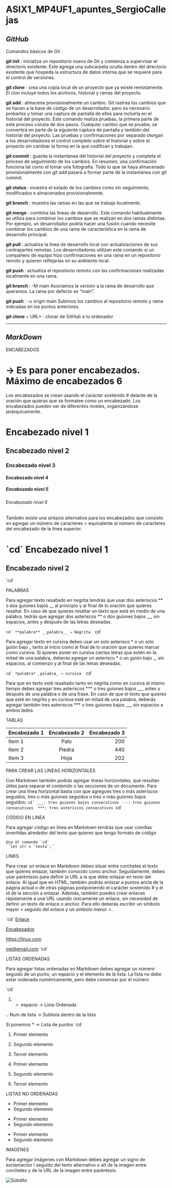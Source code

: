 # ASIX1_MP4UF1_apuntes_SergioCallejas

## **_GitHub_**

Comandos básicos de Git :

**git init** : inicializa un repositorio nuevo de Git y comienza a supervisar el directorio existente. Este agrega una subcarpeta oculta dentro del directorio existente que hospeda la estructura de datos interna que se requiere para el control de versiones.

**git clone** : crea una copia local de un proyecto que ya existe remotamente. El clon incluye todos los archivos, historial y ramas del proyecto.

**git add** : almacena provisionalmente un cambio. Git rastrea los cambios que se hacen a la base de código de un desarrollador, pero es necesario probarlos y tomar una captura de pantalla de ellos para incluirla en el historial del proyecto. Este comando realiza pruebas, la primera parte de este proceso consta de dos pasos. Cualquier cambio que se pruebe, se convertirá en parte de la siguiente captura de pantalla y también del historial del proyecto. Las pruebas y confirmaciones por separado otorgan a los desarrolladores el control completo sobre el historial y sobre el proyecto sin cambiar la forma en la que codifican y trabajan.

**git commit** : guarda la instantánea del historial del proyecto y completa el proceso de seguimiento de los cambios. En resumen, una confirmación funciona tal como el tomar una fotografía. Todo lo que se haya almacenado provisionalmente con git add pasará a formar parte de la instantánea con git commit.

**git status** : muestra el estado de los cambios como sin seguimiento, modificados o almacenados provisionalmente.

**git branch** : muestra las ramas en las que se trabaja localmente.

**git merge** : combina las líneas de desarrollo. Este comando habitualmente se utiliza para combinar los cambios que se realizan en dos ramas distintas. Por ejemplo, un desarrollador podría hacer una fusión cuando necesite combinar los cambios de una rama de característica en la rama de desarrollo principal.

**git pull** : actualiza la línea de desarrollo local con actualizaciones de sus contrapartes remotas. Los desarrolladores utilizan este comando si un compañero de equipo hizo confirmaciones en una rama en un repositorio remoto y quieren reflejarlas en su ambiente local.

**git push** : actualiza el repositorio remoto con las confirmaciones realizadas localmente en una rama.

**git branch** : -M main Asociamos la versión a la rama de desarrollo que queramos. La rama por defecto es “main”. 

**git push** : -u origin main Subimos los cambios al repositorio remoto y rama indicadas en los puntos anteriores.

**git clone** + URL* : clonar de GitHub a tu ordenador

___

## **_MarkDown_**

ENCABEZADOS 

# → Es para poner encabezados. Máximo de encabezados 6 #
Los encabezados se crean usando el carácter sostenido # delante de la oración que quieras que se formatee como un encabezado. Los encabezados pueden ser de diferentes niveles, organizándose jerárquicamente.


# Encabezado nivel 1

## Encabezado nivel 2

### Encabezado nivel 3

#### Encabezado nivel 4

##### Encabezado nivel 5

###### Encabezado nivel 6


También existe una sintaxis alternativa para los encabezados que consiste en agregar un número de caracteres = equivalente al número de caracteres del encabezado de la línea superior.

`cd´
Encabezado nivel 1
==================

Encabezado nivel 2
------------------
`cd´

PALABRAS 

Para agregar texto resaltado en negrita tendrás que usar dos asteriscos ** o dos guiones bajos __ al principio y al final de lo oración que quieres resaltar. En caso de que quieras resaltar un texto que está en medio de una palabra, tedrás que agregar dos asteriscos ** o dos guiones bajos __, sin espacios, antes y después de las letras deseadas.

`cd´
**palabra** __palabra__ → Negrita 
`cd´

Para agregar texto en cursiva debes usar un solo asterisco * o un solo guión bajo _ tanto al inicio como al final de lo oración que quieres marcar como cursiva. Si quieres poner en cursiva ciertas letras que estén en la mitad de una palabra, deberás agregar un asterisco * o un guión bajo _, sin espacios, al comienzo y al final de las letras deseadas.

`cd´
*palabra* _palabra_ → cursiva 
`cd´

Para que en texto esté resaltado tanto en negrita como en cursiva al mismo tiempo debes agregar tres asteriscos *** o tres guiones bajos ___ antes y después de una palabra o de una frase. En caso de que el texto que quieres que esté en negrita y en cursiva esté en mitad de una palabra, deberás agregar también tres asteriscos *** o tres guiones bajos ___ sin espacios a ambos lados.


TABLAS

| Encabezado 1 |  Encabezado 2  | Encabezado 3 | 
| ------------ |  :----------:  | -----------: |
| Item 1 |  Palo | 200 |
| Item 2 |  Piedra | 440 |
| Item 3 | Hoja | 202 |



PARA CREAR LAS LINEAS HORIZONTALES

Con Markdown también podrás agregar líneas horizontales, que resultan útiles para separar el contenido o las secciones de un documento.
Para crear una línea horizontal basta con que agregues tres o más asteriscos seguidos, tres o más guiones seguidos o tres o más guiones bajos seguidos:
`cd´
___: tres guiones bajos consecutivos
---: tres guiones consecutivos 
***: tres asteriscos consecutivos
`cd´

CÓDIGO EN LINEA

Para agregar código en línea en Markdown tendrás que usar comillas invertidas alrededor del texto que quieres que tengo formato de código

````
Usa el comando `cd`
``let str = `texto`;``
````

LINKS

Para crear un enlace en Markdown debes situar entre corchetes el texto que quieres enlazar, también conocido como anchor. Seguidamente, debes usar paréntesis para definir la URL a la que debe enlazar en texto del enlace.
Al igual que en HTML, también podrás enlazar a puntos ancla de la página actual o de otras páginas postponiendo el carácter sostenido # y el id de la sección a enlazar.
Además, también puedes crear enlaces rápidamente a una URL usando únicamente un enlace, sin necesidad de definir un texto de enlace o anchor. Para ello deberás escribir un símbolo mayor > seguido del enlace y un símbolo menor <.

`cd´
[Enlace](https://linux.com)

[Encabezados](#encabezados)

<https://linux.com>

<me@email.com>
`cd´

LISTAS ORDENADAS

Para agregar listas ordenadas en Markdown debes agregar un número seguido de un punto, un espacio y el elemento de la lista. La lista no debe estar ordenada numéricamente, pero debe comenzar por el número

`cd´
 1. + espacio → Lista Ordenada 

.. Num de lista → Sublista dentro de la lista 

Si ponemos * →  Lista de puntos 
`cd´ 
  
1. Primer elemento
2. Segundo elemento
3. Tercer elemento
 
 
1. Primer elemento
8. Segundo elemento
1. Tercer elemento
 
 
LISTAS NO ORDENADAS
 
* Primer elemento
* Segundo elemento
 
+ Primer elemento
+ Segundo elemento
 
- Primer elemento
- Segundo elemento
 
 
IMAGENES 

Para agregar imágenes con Markdown debes agregar un signo de exclamación ! seguido del texto alternativo o alt de la imagen entre corchetes y de la URL de la imagen entre paréntesis.

![Súbdito](http://octodex.github.com/images/minion.png)







